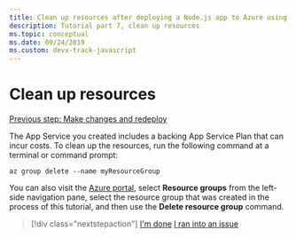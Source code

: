```yaml
---
title: Clean up resources after deploying a Node.js app to Azure using the Azure CLI
description: Tutorial part 7, clean up resources
ms.topic: conceptual
ms.date: 09/24/2019
ms.custom: devx-track-javascript
---
```


# Clean up resources

[Previous step: Make changes and redeploy](tutorial-vscode-docker-node-06.md)

The App Service you created includes a backing App Service Plan that can incur costs. To clean up the resources, run the following command at a terminal or command prompt:

```azurecli
az group delete --name myResourceGroup
```

You can also visit the [Azure portal](https://portal.azure.com), select **Resource groups** from the left-side navigation pane, select the resource group that was created in the process of this tutorial, and then use the **Delete resource group** command.

> [!div class="nextstepaction"]
> [I'm done](node-howto-deploy-web-app.md) [I ran into an issue](https://www.research.net/r/PWZWZ52?tutorial=node-deployment&step=clean-up-resources)
